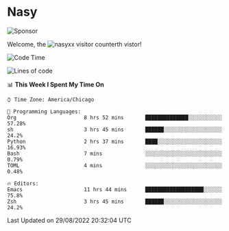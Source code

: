 # Nasy

<!--
<p align="center">
<img height="200" src="https://github-readme-stats.vercel.app/api?username=nasyxx&count_private=true&show_icons=true&theme=dracula&include_all_commits=true"/>
<img height="200" src="https://github-readme-stats.vercel.app/api/top-langs/?username=nasyxx&theme=dracula&hide=html,jupyter+notebook&count_private=true&show_icons=true"/>
</p>

  
----------------
-->

![Sponsor](https://img.shields.io/static/v1.svg?label=Sponsor&message=%E2%9D%A4&logo=GitHub&style=flat&color=pink)
 
Welcome, the ![nasyxx visitor counter](https://count.getloli.com/get/@nasyxx?theme=rule34)th vistor!
 
<!--START_SECTION:waka-->
![Code Time](http://img.shields.io/badge/Code%20Time-2%2C584%20hrs%2036%20mins-blue)

![Lines of code](https://img.shields.io/badge/From%20Hello%20World%20I%27ve%20Written-5%20Million%20lines%20of%20code-blue)

📊 **This Week I Spent My Time On** 

```text
⌚︎ Time Zone: America/Chicago

💬 Programming Languages: 
Org                      8 hrs 52 mins       ██████████████░░░░░░░░░░░   57.28% 
sh                       3 hrs 45 mins       ██████░░░░░░░░░░░░░░░░░░░   24.2% 
Python                   2 hrs 37 mins       ████░░░░░░░░░░░░░░░░░░░░░   16.93% 
Bash                     7 mins              ░░░░░░░░░░░░░░░░░░░░░░░░░   0.79% 
TOML                     4 mins              ░░░░░░░░░░░░░░░░░░░░░░░░░   0.48%

🔥 Editors: 
Emacs                    11 hrs 44 mins      ███████████████████░░░░░░   75.8% 
Zsh                      3 hrs 45 mins       ██████░░░░░░░░░░░░░░░░░░░   24.2%

```


 Last Updated on 29/08/2022 20:32:04 UTC
<!--END_SECTION:waka-->

<!-- ![visitors](https://visitor-badge.laobi.icu/badge?page_id=nasyxx.nasyxx) -->
